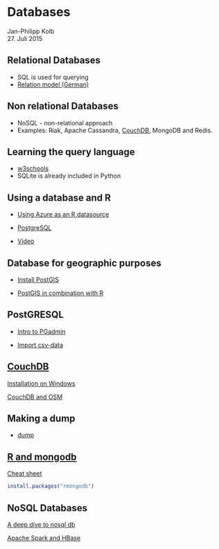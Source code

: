 # Databases
Jan-Philipp Kolb  
27. Juli 2015  

## Relational Databases

- SQL is used for querying
- [Relation model (German)](https://ab.inf.uni-tuebingen.de/teaching/ss03/asa/db_intro.pdf)

## Non relational Databases

- NoSQL - non-relational approach
- Examples: Riak, Apache Cassandra, [CouchDB](https://www.youtube.com/watch?v=TvRDOLiadtg&list=PLxcWHsmHykmWlXorl8rm-2Ux4HP1sFkub), MongoDB and Redis.


## Learning the query language

- [w3schools](http://www.w3schools.com/sql/default.asp)
- SQLite is already included in Python 

## Using a database and R

- [Using Azure as an R datasource](http://www.r-bloggers.com/using-azure-as-an-r-datasource-part-2-pulling-data-from-mysqlmariadb/)

- [PostgreSQL](http://wiki.openstreetmap.org/wiki/PostgreSQL)

- [Video](https://www.youtube.com/watch?v=2AVnuu4Ty_A)

## Database for geographic purposes

- [Install PostGIS](http://www.bostongis.com/?content_name=postgis_tut01)

- [PostGIS in combination with R](http://gis.stackexchange.com/questions/64950/which-is-the-best-way-of-working-with-postgis-data-in-r)

## PostGRESQL

- [Intro to PGadmin](http://www.enterprisedb.com/resources-community/webcasts-podcasts-videos/videos/how-create-postgres-database-using-pgadmin)

 - [Import csv-data](http://stackoverflow.com/questions/19400173/how-should-i-import-data-from-csv-into-a-postgres-table-using-pgadmin-3)

## [CouchDB](https://de.wikipedia.org/wiki/CouchDB)

[Installation on Windows](http://docs.couchdb.org/en/stable/install/windows.html)

[CouchDB and OSM](http://wiki.openstreetmap.org/wiki/OSMCouch)

## Making a dump

- [dump](http://dba.stackexchange.com/questions/23053/copy-postgresql-data-from-one-pc-to-another)

## [R and mongodb](https://cran.r-project.org/web/packages/rmongodb/vignettes/rmongodb_introduction.html)


[Cheat sheet](https://cran.r-project.org/web/packages/rmongodb/vignettes/rmongodb_cheat_sheet.pdf)

```r
install.packages("rmongodb")
```

## NoSQL Databases

[A deep dive to nosql db](http://bigdata-madesimple.com/a-deep-dive-into-nosql-a-complete-list-of-nosql-databases/)

[Apache Spark and HBase](https://blog.cloudera.com/blog/2015/08/apache-spark-comes-to-apache-hbase-with-hbase-spark-module/)
